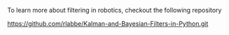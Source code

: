 To learn more about filtering in robotics, checkout the following repository

https://github.com/rlabbe/Kalman-and-Bayesian-Filters-in-Python.git

